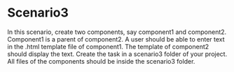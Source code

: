 # Scenario3

In this scenario, create two components, say component1 and component2. 
Component1 is a parent of component2.
A user should be able to enter text in the .html template file of component1. 
The template of component2 should display the text.
Create the task in a scenario3 folder of your project. 
All files of the components should be inside the scenario3 folder.